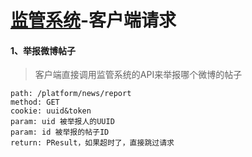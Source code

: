 # [监管系统](https://github.com/blemobi/go-platform-manager.git)-客户端请求

#### 1、举报微博帖子
> 客户端直接调用监管系统的API来举报哪个微博的帖子

	path: /platform/news/report
	method: GET
	cookie: uuid&token
	param: uid 被举报人的UUID
	param: id 被举报的帖子ID
	return: PResult，如果超时了，直接跳过请求